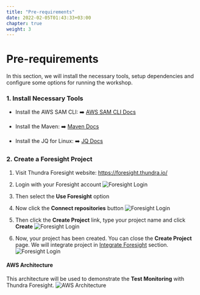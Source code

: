 ```yaml
---
title: "Pre-requirements"
date: 2022-02-05T01:43:33+03:00
chapter: true
weight: 3
---
```


# Pre-requirements

In this section, we will install the necessary tools, setup dependencies and configure some options for running the workshop. 

### 1. Install Necessary Tools

* Install the AWS SAM CLI: ➡️ [AWS SAM CLI Docs](https://docs.aws.amazon.com/serverless-application-model/latest/developerguide/serverless-sam-cli-install.html)

* Install the Maven: ➡️  [Maven Docs](https://maven.apache.org/download.cgi)

* Install the JQ for Linux: ➡️ [JQ Docs](https://stedolan.github.io/jq/)

### 2. Create a Foresight Project

1. Visit Thundra Foresight website: https://foresight.thundra.io/

2. Login with your Foresight account
![Foresight Login](/images/pre-requirements/foresight-login.png)

3. Then select the **Use Foresight** option

4. Now click the **Connect repositories** button
![Foresight Login](/images/pre-requirements/create-project.png)

5. Then click the **Create Project** link, type your project name and click **Create**
![Foresight Login](/images/pre-requirements/create-project.gif)

6. Now, your project has been created. You can close the **Create Project** page. We will integrate project in [Integrate Foresight](/integrate-foresight.html) section.
![Foresight Login](/images/pre-requirements/close-new-project.png)





#### AWS Architecture

This architecture will be used to demonstrate the **Test Monitoring** with Thundra Foresight.
![AWS Architecture](/images/pre-requirements/aws-architecture.png)